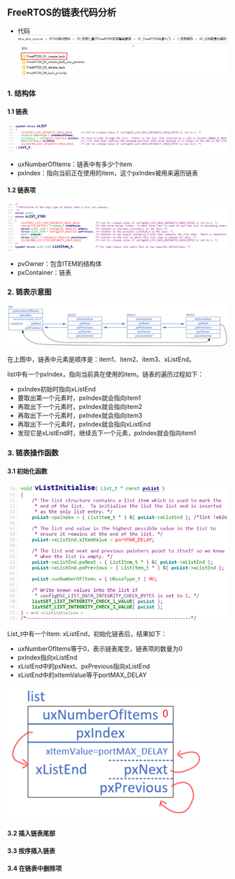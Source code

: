 ## FreeRTOS的链表代码分析

* 代码
  ![image-20220324103400344](pic/17_freertos_list_src.png)

### 1. 结构体

#### 1.1 链表

![image-20220321023757664](pic/08_freertos_list_struct.png)

* uxNumberOfItems：链表中有多少个item
* pxIndex：指向当前正在使用的item，这个pxIndex被用来遍历链表



#### 1.2 链表项

![image-20220321023853952](pic/09_freertos_list_item_struct.png)

* pvOwner：包含ITEM的结构体
* pxContainer：链表

### 2. 链表示意图

![image-20220321185613356](pic/14_freertos_list_topo.png)

在上图中，链表中元素是顺序是：item1、item2、item3、xListEnd。

list中有一个pxIndex，指向当前真在使用的item。链表的遍历过程如下：

* pxIndex初始时指向xListEnd
* 要取出第一个元素时，pxIndex就会指向item1
* 再取出下一个元素时，pxIndex就会指向item2
* 再取出下一个元素时，pxIndex就会指向item3
* 再取出下一个元素时，pxIndex就会指向xListEnd
* 发现它是xListEnd时，继续去下一个元素，pxIndex就会指向item1



### 3. 链表操作函数

#### 3.1 初始化函数

![image-20220321190616256](pic/15_list_init.png)

List_t中有一个Item: xListEnd，初始化链表后，结果如下：

* uxNumberOfItems等于0，表示链表尾空，链表项的数量为0
* pxIndex指向xListEnd
* xListEnd中的pxNext、pxPrevious指向xListEnd
* xListEnd中的xItemValue等于portMAX_DELAY

![image-20220321191127879](pic/16_list_init_result.png)



#### 3.2 插入链表尾部





#### 3.3 按序插入链表



#### 3.4 在链表中删除项



